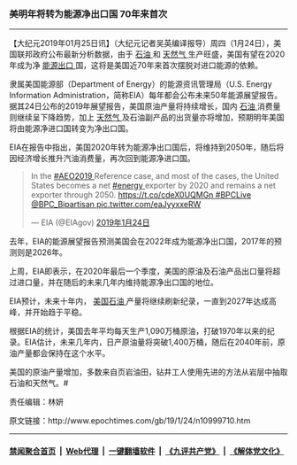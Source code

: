 ### 美明年将转为能源净出口国 70年来首次
------------------------

<p>
 【大纪元2019年01月25日讯】（大纪元记者吴英编译报导）周四（1月24日），美国联邦政府公布最新分析数据，由于
 <a href="http://www.epochtimes.com/gb/tag/%E7%9F%B3%E6%B2%B9.html">
  石油
 </a>
 和
 <a href="http://www.epochtimes.com/gb/tag/%E5%A4%A9%E7%84%B6%E6%B0%94.html">
  天然气
 </a>
 生产旺盛，美国有望在2020年成为净
 <a href="http://www.epochtimes.com/gb/tag/%E8%83%BD%E6%BA%90%E5%87%BA%E5%8F%A3.html">
  能源出口
 </a>
 国，这将是美国近70年来首次摆脱对进口能源的依赖。
</p>
<p>
 隶属美国能源部（Department of Energy）的能源资讯管理局（U.S. Energy Information Administration，简称EIA）每年都会公布未来50年能源展望报告。据其24日公布的2019年展望报告，美国原油产量将持续增长，国内
 <a href="http://www.epochtimes.com/gb/tag/%E7%9F%B3%E6%B2%B9.html">
  石油
 </a>
 消费量则继续呈下降趋势，加上
 <a href="http://www.epochtimes.com/gb/tag/%E5%A4%A9%E7%84%B6%E6%B0%94.html">
  天然气
 </a>
 及石油副产品的出货量亦将增加，预期明年美国将由能源净进口国转变为净出口国。
</p>
<p>
 EIA在报告中指出，美国2020年转为能源净出口国后，将维持到2050年，随后将因经济增长推升汽油消费量，再次回到能源净进口国。
</p>
<p>
</p>
<blockquote class="twitter-tweet" data-lang="zh-tw">
 <p dir="ltr" lang="en">
  In the
  <a href="https://twitter.com/hashtag/AEO2019?src=hash&amp;ref_src=twsrc%5Etfw">
   #AEO2019
  </a>
  Reference case, and most of the cases, the United States becomes a net
  <a href="https://twitter.com/hashtag/energy?src=hash&amp;ref_src=twsrc%5Etfw">
   #energy
  </a>
  exporter by 2020 and remains a net exporter through 2050.
  <a href="https://t.co/cdeX0UQMGn">
   https://t.co/cdeX0UQMGn
  </a>
  <a href="https://twitter.com/hashtag/BPCLive?src=hash&amp;ref_src=twsrc%5Etfw">
   #BPCLive
  </a>
  <a href="https://twitter.com/BPC_Bipartisan?ref_src=twsrc%5Etfw">
   @BPC_Bipartisan
  </a>
  <a href="https://t.co/eaJyyxxeRW">
   pic.twitter.com/eaJyyxxeRW
  </a>
 </p>
 <p>
  — EIA (@EIAgov)
  <a href="https://twitter.com/EIAgov/status/1088439975031590912?ref_src=twsrc%5Etfw">
   2019年1月24日
  </a>
 </p>
</blockquote>
<p>
 <p>
 </p>
 <p>
  去年，EIA的能源展望报告预测美国会在2022年成为能源净出口国，2017年的预测则是2026年。
 </p>
 <p>
  上周，EIA即表示，在2020年最后一个季度，美国的原油及石油产品出口量将超过进口量，并在随后的未来几年内维持能源净出口国的地位。
 </p>
 <p>
  EIA预计，未来十年内，
  <a href="http://www.epochtimes.com/gb/tag/%E7%BE%8E%E5%9B%BD%E7%9F%B3%E6%B2%B9.html">
   美国石油
  </a>
  产量将继续刷新纪录，一直到2027年达成高峰，并开始趋于平稳。
 </p>
 <p>
  根据EIA的统计，美国去年平均每天生产1,090万桶原油，打破1970年以来的纪录。EIA估计，未来几年内，日产原油量将突破1,400万桶，随后在2040年前，原油产量都会保持在这个水平。
 </p>
 <p>
  美国的原油产量增加，多数来自页岩油田，钻井工人使用先进的方法从岩层中抽取石油和天然气。#
 </p>
 <p>
  责任编辑：林妍
 </p>
</p>
原文链接：http://www.epochtimes.com/gb/19/1/24/n10999710.htm


------------------------
#### [禁闻聚合首页](https://github.com/gfw-breaker/banned-news/blob/master/README.md) &nbsp;|&nbsp; [Web代理](https://github.com/gfw-breaker/open-proxy/blob/master/README.md) &nbsp;|&nbsp; [一键翻墙软件](https://github.com/gfw-breaker/nogfw/blob/master/README.md) &nbsp;|&nbsp; [《九评共产党》](https://github.com/gfw-breaker/9ping.md/blob/master/README.md#九评之一评共产党是什么) &nbsp;|&nbsp; [《解体党文化》](https://github.com/gfw-breaker/jtdwh.md/blob/master/README.md#绪论)